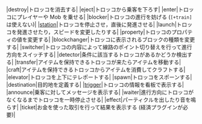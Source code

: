 
|destroy|トロッコを消去する|
|eject|トロッコから乗客を下ろす|
|enter|トロッコにプレイヤーや Mob を乗せる|
|blocker|トロッコの進行を妨げる (`[+train]` は使えない)|
|[station](/plugins/traincarts/signs/station)|トロッコを停止させ，直後に発進させる|
|launch|トロッコを発進させたり，スピードを変更したりする|
|property|トロッコのプロパティの値を変更する|
|blockchanger|トロッコに表示されるブロックの種類を変更する|
|switcher|トロッコの内容によって線路のポイント切り替えを行って進行方向をスイッチする|
|detector|条件に該当するトロッコがあるかどうか検出する|
|transfer|アイテムを保持できるトロッコが来たらアイテムを移動する|
|craft|アイテムを保持できるトロッコからアイテムを消費してクラフトする|
|elevator|トロッコを上下にテレポートする|
|spawn|トロッコをスポーンする|
|destination|目的地を定義する|
|[trigger](/plugins/traincarts/signs/trigger)|トロッコの情報を看板で表示する|
|announce|乗客に対してメッセージを表示する|
|waiter|進行方向にトロッコがなくなるまでトロッコを一時停止させる|
|effect|パーティクルを出したり音を鳴らす|
|ticket|お金を使った取引を行って結果を表示する (経済プラグインが必要)|
